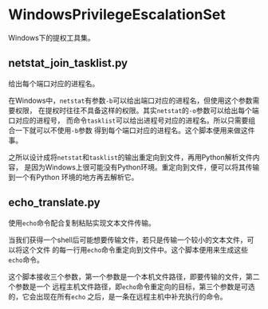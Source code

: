 # WindowsPrivilegeEscalationSet

Windows下的提权工具集。


## netstat_join_tasklist.py

给出每个端口对应的进程名。

在Windows中，`netstat`有参数`-b`可以给出端口对应的进程名，但使用这个参数需要权限，
在提权时往往不具备这样的权限。其实`netstat`的`-o`参数可以给出每个端口对应的进程号，
而命令`tasklist`可以给出进程号对应的进程名。所以只需要组合一下就可以不使用`-b`参数
得到每个端口对应的进程名。这个脚本便用来做这件事。

之所以设计成将`netstat`和`tasklist`的输出重定向到文件，再用Python解析文件内容，
是因为Windows上很可能没有Python环境。重定向到文件，便可以将其传输到一个有Python
环境的地方再去解析它。


## echo_translate.py

使用`echo`命令配合复制粘贴实现文本文件传输。

当我们获得一个shell后可能想要传输文件，若只是传输一个较小的文本文件，可以将这个文件
的每一行用`echo`命令重定向到文件中。这个脚本便用来生成这些`echo`命令。

这个脚本接收三个参数，第一个参数是一个本机文件路径，即要传输的文件，第二个参数是一个
远程主机文件路径，即`echo`命令重定向的目标，第三个参数是可选的，它会出现在所有`echo`
之后，是一条在远程主机中补充执行的命令。
